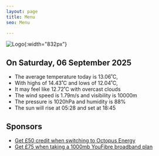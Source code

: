 ```yaml
---
layout: page
title: Menu
seo: Menu

---
```


![Logo](/images/logo.jpg){:width="832px"}

<!-- weather_marker starts -->
## On Saturday, 06 September 2025

- The average temperature today is 13.06˚C,
- With highs of 14.43˚C and lows of 12.04˚C,
- It may feel like 12.72˚C with overcast clouds
- The wind speed is 1.79m/s and visibility is 10000m
- The pressure is 1020hPa and humidity is 88%
- The sun will rise at 05:28 and set at 18:45

<!-- weather_marker ends -->

## Sponsors

- [Get £50 credit when switching to Octopus Energy](https://bit.ly/3oD1nnS)
- [Get £75 when taking a 1000mb YouFibre broadband plan](https://aklam.io/91zWhU?)

